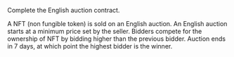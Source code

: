 Complete the English auction contract.

A NFT (non fungible token) is sold on an English auction. An English auction starts at a minimum price set by the seller. Bidders compete for the ownership of NFT by bidding higher than the previous bidder. Auction ends in 7 days, at which point the highest bidder is the winner.
